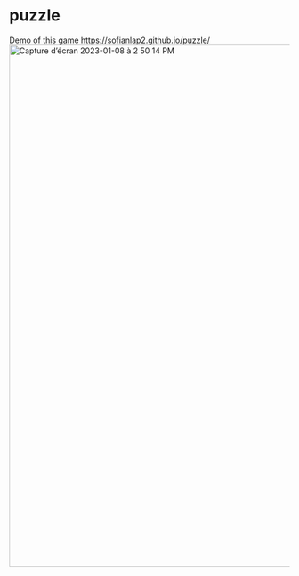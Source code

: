 # puzzle
Demo of this game https://sofianlap2.github.io/puzzle/
<img width="940" alt="Capture d’écran 2023-01-08 à 2 50 14 PM" src="https://user-images.githubusercontent.com/76880198/211199674-c6c2c022-41a6-403f-b723-1f5f200d4ffa.png">
